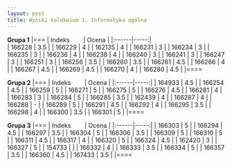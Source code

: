 ```yaml
---
layout: post
title: Wyniki kolokwium 1, Informatyka ogólna
---
```


**Grupa 1**
|===
| Indeks &nbsp; &nbsp; &nbsp; &nbsp;| Ocena |
|:------|-----:|	
| 166228 |	3.5 |
| 166229 |	4 |
| 162135 |	4 |
| 166231 |	3 |
| 166234 |	3 |
| 166235 |	3 |
| 166236 |	4 |
| 166238 |	4 |
| 166240 |	3 |
| 166241 |	3 |
| 166247 |	3 |
| 166251 |	3 |
| 166256 |	3.5 |
| 166260 |	3.5 |
| 166261 |	4.5 |
| 166266 |	4 |
| 166267 |	4.5 |
| 166269 |	4.5 |
| 166270 |	4 |
| 166280 |	4.5 |
|====

**Grupa 2**
|===
| Indeks &nbsp; &nbsp; &nbsp; &nbsp;| Ocena |
|:------|-----:|
| 164933 | 	4.5 |
| 166254 | 	4.5 |
| 166259 | 	5 |
| 166271 | 	5 |
| 166275 | 	5 |
| 166276 | 	4.5 |
| 166281 | 	4 |
| 166283 | 	3 |
| 166284 | 	5 |
| 166285 | 	3.5 |
| 162439 | 	4 |
| 166287 | 	4 |
| 166288 | 	- |
| 166289 | 	5 |
| 166291 | 	4.5 |
| 166292 | 	4 |
| 166295 | 	3.5 |
| 166298 | 	4 |
| 166300 | 	3.5 |
| 166301 | 	5 |
|====
	
**Grupa 3**
|===
| Indeks &nbsp; &nbsp; &nbsp; &nbsp;| Ocena |
|:------|-----:|
| 166303	 | 5 |
| 166294	 | 4.5 |
| 166297	 | 3.5 |
| 166304	 | 5   |
| 166306	 | 3.5 |
| 166309	 | 5   |
| 166310	 | 5   |
| 166311	 | 4.5 |
| 166317	 | 4   |
| 166320	 | 5   |
| 166324	 | 4.5 |
| 162420	 | 3   |
| 166327	 | 5   |
| 154733	 |     |
| 166332	 | 4   |
| 166333	 | 3.5 |
| 166334	 | 5   |
| 166357	 | 3.5 |
| 166360	 | 4.5 |
| 167433	 | 3.5 |
|====

	

